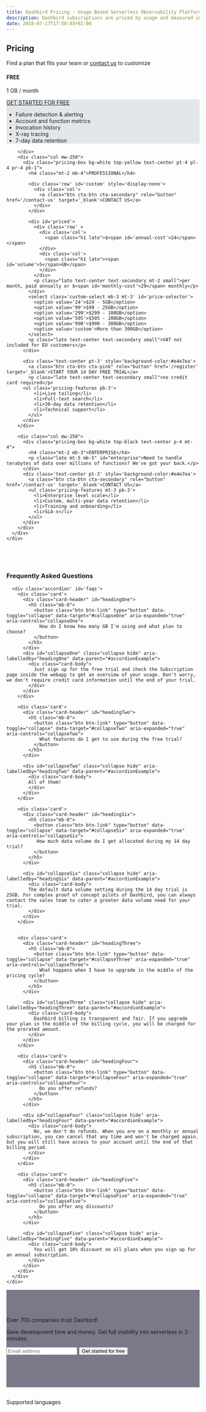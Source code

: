 ```yaml
---
title: Dashbird Pricing - Usage Based Serverless Observability Platform
description: Dashbird subscriptions are priced by usage and measured in GB. The plans currently cover AWS Lambda, AWS X-Ray and API Gateway and offer wide range of monitoring, alerting and debugging features. Great value for money!
date: 2018-07-17T17:50:03+02:00
---
```


<script>
  document
    .querySelector('#navigation ul li.nav-item.pricing')
    .classList
    .add('active')

</script>

<section class="container-fluid dark-bg" >

  <div class="row">
    <div class="col text-center mt-5 mb-3">
      <h1>Pricing</h1>
      <p class="h5 mt-3 mb-5 lato">Find a plan that fits your team or <a href='/contact-sales'>contact us</a> to customize</p>
    </div>
  </div>

  <div class="row justify-content-md-center align-items-center">  
    <div class="col-sm-12 col-md-10 mb-5">
      <div class="row">
        <div class="col mw-250 mt-4">
          <div class="pricing-box bg-white top-gray text-center p-4">
            <h4 class="mt-2 mb-3">FREE</h4>
            <p class="lato h4 mt-5 mb-5">1 GB / month</p>
         </div>
        <div class='text-center pt-3' style='background-color:#e4e7ea'>
          <a class="btn cta-btn cta-secondary" role="button" href='/register' target='_blank'>GET STARTED FOR FREE</a>
          <ul class='pricing-features mt-3 pb-3'>
            <li>Failure detection & alerting</li>
            <li>Account and function metrics</li>
            <li>Invocation history</li>
            <li>X-ray tracing</li>
            <li>7-day data retention</li>
          </ul>
        </div>

        </div>
        <div class="col mw-250">
          <div class="pricing-box bg-white top-yellow text-center pt-4 pl-4 pr-4 pb-1">
            <h4 class="mt-2 mb-4">PROFESSIONAL</h4>
            
            <div class='row' id='custom' style='display:none'>
              <div class='col'>
                <a class="btn cta-btn cta-secondary" role="button" href='/contact-us' target='_blank'>CONTACT US</a>
              </div>
            </div>

            <div id='priced'>
              <div class='row' >
                <div class='col'>
                  <span class="h1 lato">$<span id='annual-cost'>24</span></span>
                </div>
                <div class='col'>
                  <span class="h1 lato"><span id='volume'>5</span>GB</span>
                </div>
              </div>
              <p class="lato text-center text-secondary mt-2 small">per month, paid annually or $<span id='monthly-cost'>29</span> monthly</p>
            </div>
            <select class='custom-select mb-3 mt-3' id='price-selector'>
              <option value='24'>$24 - 5GB</option>
              <option value='99'>$99 - 25GB</option>
              <option value='299'>$299 - 100GB</option>
              <option value='595'>$595 - 200GB</option>
              <option value='990'>$990 - 300GB</option>
              <option value='custom'>More than 300GB</option>
            </select>
            <p class="lato text-center text-secondary small">VAT not included for EU customers</p>
          </div>

          <div class='text-center pt-3' style='background-color:#e4e7ea'>
            <a class="btn cta-btn cta-pink" role="button" href='/register' target='_blank'>START YOUR 14 DAY FREE TRIAL</a>
            <p class="lato text-center text-secondary small">no credit card required</p>
          <ul class='pricing-features pb-3'>
              <li>Live tailing</li>
              <li>Full-text search</li>
              <li>30-day data retention</li>
              <li>Technical support</li>
            </ul>
          </div>
        </div>

        <div class="col mw-250">
          <div class="pricing-box bg-white top-black text-center p-4 mt-4">
            <h4 class="mt-2 mb-3">ENTERPRISE</h4>
            <p class="lato mt-5 mb-5" id="enterprise">Need to handle terabytes of data over millions of functions? We've got your back.</p>
          </div>
          <div class='text-center pt-3' style='background-color:#e4e7ea'>
            <a class="btn cta-btn cta-secondary" role="button" href='/contact-us' target='_blank'>CONTACT US</a>
            <ul class='pricing-features mt-3 pb-3'>
              <li>Enterprise level scale</li>
              <li>Custom, multi-year data retention</li>
              <li>Training and onboarding</li>
              <li>SLA-s</li>
            </ul>
          </div>
        </div>
      </div>
    </div>
  </div>
</section>

<section class="container-fluid blue-bg" >
    <div class="row">
      <div class="col-md-8 pb-5 m-auto">
      <h3 class='text-center mb-5' style='margin-top: 80px;'>Frequently Asked Questions</h3>

      <div class='accordion' id='faqs'>
        <div class='card'>
          <div class="card-header" id="headingOne">
            <h5 class="mb-0">
              <button class="btn btn-link" type="button" data-toggle="collapse" data-target="#collapseOne" aria-expanded="true" aria-controls="collapseOne">
                How do I know how many GB I'm using and what plan to choose?
              </button>
            </h5>
          </div>
          <div id="collapseOne" class="collapse hide" aria-labelledby="headingOne" data-parent="#accordionExample">
            <div class="card-body">
              Just sign up for the free trial and check the Subscription page inside the webapp to get an overview of your usage. Don't worry, we don't require credit card information until the end of your trial.
            </div>
          </div>
        </div>

        <div class='card'>
          <div class="card-header" id="headingTwo">
            <h5 class="mb-0">
              <button class="btn btn-link" type="button" data-toggle="collapse" data-target="#collapseTwo" aria-expanded="true" aria-controls="collapseTwo">
                What features do I get to use during the free trial?
              </button>
            </h5>
          </div>

          <div id="collapseTwo" class="collapse hide" aria-labelledby="headingTwo" data-parent="#accordionExample">
            <div class="card-body">
            All of them!
            </div>
          </div>
        </div>

        <div class='card'>
          <div class="card-header" id="headingSix">
            <h5 class="mb-0">
              <button class="btn btn-link" type="button" data-toggle="collapse" data-target="#collapseSix" aria-expanded="true" aria-controls="collapseSix">
               How much data volume do I get allocated during my 14 day trial? 
              </button>
            </h5>
          </div>

          <div id="collapseSix" class="collapse hide" aria-labelledby="headingSix" data-parent="#accordionExample">
            <div class="card-body">
            The default data volume setting during the 14 day trial is 25GB. For complex proof of concept pilots of Dashbird, you can always contact the sales team to cater a greater data volume need for your trial.
            </div>
          </div>
        </div>


        <div class='card'>
          <div class="card-header" id="headingThree">
            <h5 class="mb-0">
              <button class="btn btn-link" type="button" data-toggle="collapse" data-target="#collapseThree" aria-expanded="true" aria-controls="collapseThree">
                What happens when I have to upgrade in the middle of the pricing cycle?
              </button>
            </h5>
          </div>

          <div id="collapseThree" class="collapse hide" aria-labelledby="headingThree" data-parent="#accordionExample">
            <div class="card-body">
              Dashbird billing is transparent and fair. If you upgrade your plan in the middle of the billing cycle, you will be charged for the prorated amount.
            </div>
          </div>
        </div>

        <div class='card'>
          <div class="card-header" id="headingFour">
            <h5 class="mb-0">
              <button class="btn btn-link" type="button" data-toggle="collapse" data-target="#collapseFour" aria-expanded="true" aria-controls="collapseFour">
                Do you offer refunds?
              </button>
            </h5>
          </div>

          <div id="collapseFour" class="collapse hide" aria-labelledby="headingFour" data-parent="#accordionExample">
            <div class="card-body">
              No, we don't do refunds. When you are on a monthly or annual subscription, you can cancel that any time and won't be charged again, but you will still have access to your account until the end of that billing period.
            </div>
          </div>
        </div>

        <div class='card'>
          <div class="card-header" id="headingFive">
            <h5 class="mb-0">
              <button class="btn btn-link" type="button" data-toggle="collapse" data-target="#collapseFive" aria-expanded="true" aria-controls="collapseFive">
                Do you offer any discounts?
              </button>
            </h5>
          </div>

          <div id="collapseFive" class="collapse hide" aria-labelledby="headingFive" data-parent="#accordionExample">
            <div class="card-body">
              You will get 10% discount on all plans when you sign up for an annual subscription.
            </div>
          </div>
        </div>
      </div>
    </div>
  </div>
</section>

<section class="container-fluid" style='background-image: url("/images/blake.jpg"); background-size: cover;box-shadow: inset 0 0 0 1000px rgba(35, 34, 61, 0.6); padding-top: 70px; padding-bottom: 70px;'>
    <div class="row justify-content-center">
      <div class="col-lg-6 center p-2 cta-black bg-cta text-center">
        <span class="h3 roboto-mono mt-5 mb-4 d-block">Over 700 companies trust Dashbird!</span>
        <p class="mt-3 lh-3 d-block">Save development time and money. Get full visibility into serverless in 2-minutes.</p>
        <form class='form-inline justify-content-center mt-md-5 mb-5' name="trial-form">
            <input type="email" class="cta-input mb-2 mb-md-0 mt-5 mt-md-0 mr-md-2 d-block d-md-inline" placeholder='Email address' name="email" required>
            <button class="d-block d-md-inline cta-btn cta-pink" id='signup' type="submit">Get started for free</button>
        </form>
      </div>
    </div>
</section>

<section class="container-fluid dark-bg">
  <div class="row justify-content-center">
    <div class='col-12 col-md-7 text-center' style='padding-top: 30px;'>
        <span class='mx-auto roboto-mono text-light-gray'>Supported languages</span>
      <div class='row content-justify-center align-items-center' style='margin-top: 30px; margin-bottom: 40px;'>
        <div class='col-12 languages-icons '>
          <img class="b-lazy" src="data:image/gif;base64,R0lGODlhAQABAAAAACH5BAEKAAEALAAAAAABAAEAAAICTAEAOw=="  data-src='/images/socialproof/logo-python@2x.png'>
          <img class="b-lazy" src="data:image/gif;base64,R0lGODlhAQABAAAAACH5BAEKAAEALAAAAAABAAEAAAICTAEAOw=="  data-src='/images/socialproof/logo-java@2x.png'>
          <img class="b-lazy" src="data:image/gif;base64,R0lGODlhAQABAAAAACH5BAEKAAEALAAAAAABAAEAAAICTAEAOw=="  data-src='/images/socialproof/logo-csharp@2x.png'>
          <img class="b-lazy" src="data:image/gif;base64,R0lGODlhAQABAAAAACH5BAEKAAEALAAAAAABAAEAAAICTAEAOw=="  data-src='/images/socialproof/logo-nodejs@2x.png'>
          <img class="b-lazy" src="data:image/gif;base64,R0lGODlhAQABAAAAACH5BAEKAAEALAAAAAABAAEAAAICTAEAOw=="  data-src='/images/socialproof/logo-go@2x.png'>
        </div>
      </div>
    </div>
  </div>
</section>

<script>
  fbq('track', 'ViewContent', {
    content_ids: 'pricing',
  });
</script>
